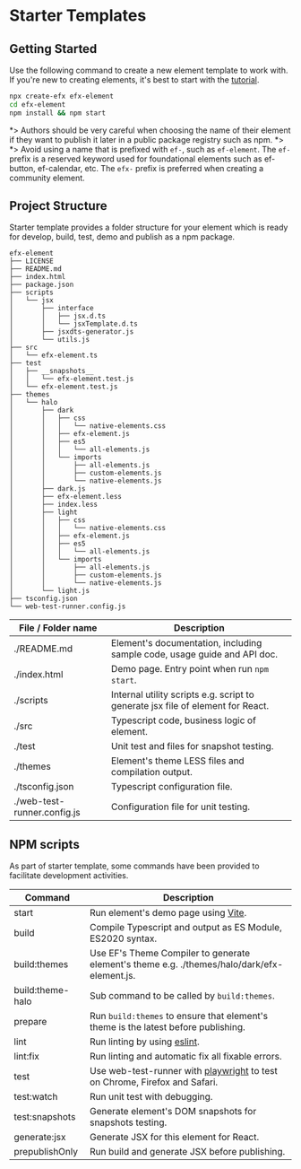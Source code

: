 <!-- 
title: Starter Templates
location: ./tools/starter-templates
type: page
layout: default
-->

# Starter Templates

## Getting Started

Use the following command to create a new element template to work with. If you're new to creating elements, it's best to start with the [tutorial](./tutorials/element).

```bash
npx create-efx efx-element
cd efx-element
npm install && npm start
```

*> Authors should be very careful when choosing the name of their element if they want to publish it later in a public package registry such as npm.
*>
*> Avoid using a name that is prefixed with `ef-`, such as `ef-element`. The `ef-` prefix is a reserved keyword used for foundational elements such as ef-button, ef-calendar, etc. The `efx-` prefix is preferred when creating a community element.

## Project Structure
Starter template provides a folder structure for your element which is ready for develop, build, test, demo and publish as a npm package.

```console
efx-element
├── LICENSE
├── README.md
├── index.html
├── package.json
├── scripts
│   └── jsx
│       ├── interface
│       │   ├── jsx.d.ts
│       │   └── jsxTemplate.d.ts
│       ├── jsxdts-generator.js
│       └── utils.js
├── src
│   └── efx-element.ts
├── test
│   ├── __snapshots__
│   │   └── efx-element.test.js
│   └── efx-element.test.js
├── themes
│   └── halo
│       ├── dark
│       │   ├── css
│       │   │   └── native-elements.css
│       │   ├── efx-element.js
│       │   ├── es5
│       │   │   └── all-elements.js
│       │   └── imports
│       │       ├── all-elements.js
│       │       ├── custom-elements.js
│       │       └── native-elements.js
│       ├── dark.js
│       ├── efx-element.less
│       ├── index.less
│       ├── light
│       │   ├── css
│       │   │   └── native-elements.css
│       │   ├── efx-element.js
│       │   ├── es5
│       │   │   └── all-elements.js
│       │   └── imports
│       │       ├── all-elements.js
│       │       ├── custom-elements.js
│       │       └── native-elements.js
│       └── light.js
├── tsconfig.json
└── web-test-runner.config.js
```

| File / Folder name          | Description                                                                     |
| --------------------------- | ------------------------------------------------------------------------------- |
| ./README.md                 | Element's documentation, including sample code, usage guide and API doc.        |
| ./index.html                | Demo page. Entry point when run `npm start`.                                    |
| ./scripts                   | Internal utility scripts e.g. script to generate jsx file of element for React. |
| ./src                       | Typescript code, business logic of element.                                     |
| ./test                      | Unit test and files for snapshot testing.                                       |
| ./themes                    | Element's theme LESS files and compilation output.                              |
| ./tsconfig.json             | Typescript configuration file.                                                  |
| ./web-test-runner.config.js | Configuration file for unit testing.                                            |

## NPM scripts

As part of starter template, some commands have been provided to facilitate development activities.

| Command          | Description                                                                                 |
| ---------------- | ------------------------------------------------------------------------------------------- |
| start            | Run element's demo page using [Vite](https://vitejs.dev/).                                  |
| build            | Compile Typescript and output as ES Module, ES2020 syntax.                                  |
| build:themes     | Use EF's Theme Compiler to generate element's theme e.g. ./themes/halo/dark/efx-element.js. |
| build:theme-halo | Sub command to be called by `build:themes`.                                                 |
| prepare          | Run `build:themes` to ensure that element's theme is the latest before publishing.          |
| lint             | Run linting by using [eslint](https://eslint.org/).                                         |
| lint:fix         | Run linting and automatic fix all fixable errors.                                           |
| test             | Use web-test-runner with [playwright](https://modern-web.dev/docs/test-runner/browser-launchers/overview/#playwright) to test on Chrome, Firefox and Safari.              |
| test:watch       | Run unit test with debugging.                                                               |
| test:snapshots   | Generate element's DOM snapshots for snapshots testing.                                     |
| generate:jsx     | Generate JSX for this element for React.                                                    |
| prepublishOnly   | Run build and generate JSX before publishing.                                               |

